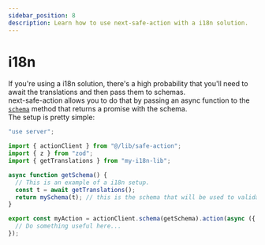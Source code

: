 ```yaml
---
sidebar_position: 8
description: Learn how to use next-safe-action with a i18n solution.
---
```


# i18n

If you're using a i18n solution, there's a high probability that you'll need to await the translations and then pass them to schemas.\
next-safe-action allows you to do that by passing an async function to the [`schema`](/docs/safe-action-client/instance-methods#schema) method that returns a promise with the schema.\
The setup is pretty simple:

```typescript
"use server";

import { actionClient } from "@/lib/safe-action";
import { z } from "zod";
import { getTranslations } from "my-i18n-lib";

async function getSchema() {
  // This is an example of a i18n setup.
  const t = await getTranslations();
  return mySchema(t); // this is the schema that will be used to validate and parse the input
}

export const myAction = actionClient.schema(getSchema).action(async ({ parsedInput }) => {
  // Do something useful here...
});
```
